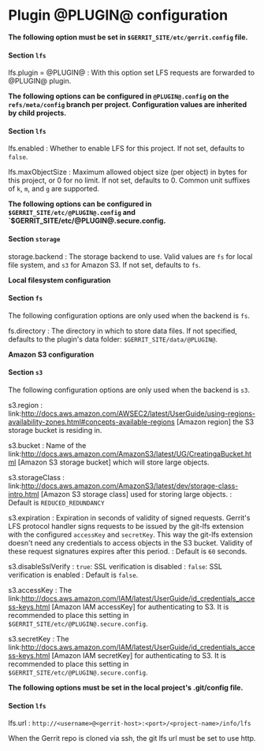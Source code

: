 Plugin @PLUGIN@ configuration
=============================

**The following option must be set in `$GERRIT_SITE/etc/gerrit.config` file.**

#### Section `lfs`

lfs.plugin = @PLUGIN@
: With this option set LFS requests are forwarded to @PLUGIN@ plugin.

**The following options can be configured in `@PLUGIN@.config` on the
`refs/meta/config` branch per project. Configuration values are inherited by
child projects.**

#### Section `lfs`

lfs.enabled
: Whether to enable LFS for this project. If not set, defaults to `false`.

lfs.maxObjectSize
: Maximum allowed object size (per object) in bytes for this project, or 0 for
no limit. If not set, defaults to 0. Common unit suffixes of `k`, `m`, and `g`
are supported.

**The following options can be configured in `$GERRIT_SITE/etc/@PLUGIN@.config`
and `$GERRIT_SITE/etc/@PLUGIN@.secure.config.**

#### Section `storage`

storage.backend
: The storage backend to use. Valid values are `fs` for local file system,
and `s3` for Amazon S3. If not set, defaults to `fs`.


**Local filesystem configuration**

#### Section `fs`

The following configuration options are only used when the backend is `fs`.

fs.directory
: The directory in which to store data files. If not specified, defaults to
the plugin's data folder: `$GERRIT_SITE/data/@PLUGIN@`.

**Amazon S3 configuration**

#### Section `s3`

The following configuration options are only used when the backend is `s3`.

s3.region
: link:http://docs.aws.amazon.com/AWSEC2/latest/UserGuide/using-regions-availability-zones.html#concepts-available-regions
[Amazon region] the S3 storage bucket is residing in.

s3.bucket
: Name of the link:http://docs.aws.amazon.com/AmazonS3/latest/UG/CreatingaBucket.html
[Amazon S3 storage bucket] which will store large objects.

s3.storageClass
: link:http://docs.aws.amazon.com/AmazonS3/latest/dev/storage-class-intro.html
[Amazon S3 storage class] used for storing large objects.
: Default is `REDUCED_REDUNDANCY`

s3.expiration
: Expiration in seconds of validity of signed requests. Gerrit's LFS protocol
handler signs requests to be issued by the git-lfs extension with the configured
`accessKey` and `secretKey`. This way the git-lfs extension doesn't need
any credentials to access objects in the S3 bucket. Validity of these request
signatures expires after this period.
: Default is `60` seconds.

s3.disableSslVerify
: `true`: SSL verification is disabled
: `false`: SSL verification is enabled
: Default is `false`.

s3.accessKey
: The link:http://docs.aws.amazon.com/IAM/latest/UserGuide/id_credentials_access-keys.html
[Amazon IAM accessKey] for authenticating to S3. It is recommended to place this
setting in `$GERRIT_SITE/etc/@PLUGIN@.secure.config`.

s3.secretKey
: The link:http://docs.aws.amazon.com/IAM/latest/UserGuide/id_credentials_access-keys.html
[Amazon IAM secretKey] for authenticating to S3. It is recommended to place this
setting in `$GERRIT_SITE/etc/@PLUGIN@.secure.config`.

**The following options must be set in the local project's .git/config file.**

#### Section `lfs`

lfs.url
: `http://<username>@<gerrit-host>:<port>/<project-name>/info/lfs`

When the Gerrit repo is cloned via ssh, the git lfs url must be set to use http.
